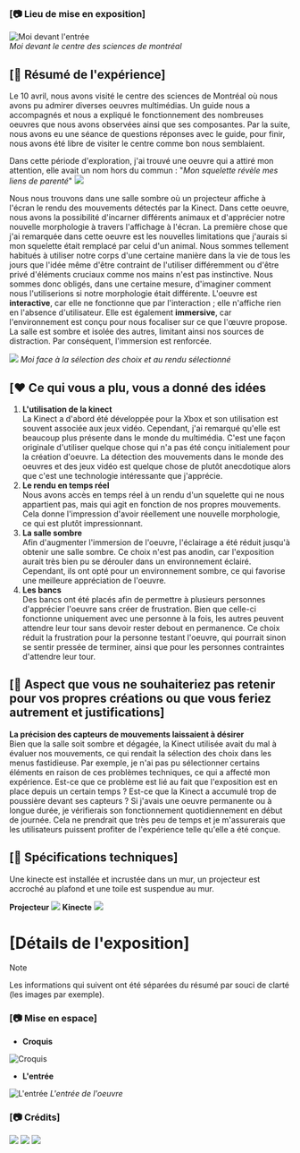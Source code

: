 ### [📷 Lieu de mise en exposition]
![Moi devant l'entrée](https://raw.githubusercontent.com/KaissoGithub/H24_V11_inspirations_kaissoumi/main/centre_des_sciences/media/moi.png) <br>
*Moi devant le centre des sciences de montréal*

## [📃 Résumé de l'expérience]
Le 10 avril, nous avons visité le centre des sciences de Montréal où nous avons pu admirer diverses oeuvres multimédias. Un guide nous a accompagnés et nous a expliqué le fonctionnement des nombreuses oeuvres que nous avons observées ainsi que ses composantes. Par la suite, nous avons eu une séance de questions réponses avec le guide, pour finir, nous avons été libre de visiter le centre comme bon nous semblaient. <br>

Dans cette période d'exploration, j'ai trouvé une oeuvre qui a attiré mon attention, elle avait un nom hors du commun : "*Mon squelette révèle mes liens de parenté*"
![](https://raw.githubusercontent.com/KaissoGithub/H24_V11_inspirations_kaissoumi/main/centre_des_sciences/media/titre_expo.png)

Nous nous trouvons dans une salle sombre où un projecteur affiche à l'écran le rendu des mouvements détectés par la Kinect. Dans cette oeuvre, nous avons la possibilité d'incarner différents animaux et d'apprécier notre nouvelle morphologie à travers l'affichage à l'écran. La première chose que j'ai remarquée dans cette oeuvre est les nouvelles limitations que j'aurais si mon squelette était remplacé par celui d'un animal. Nous sommes tellement habitués à utiliser notre corps d'une certaine manière dans la vie de tous les jours que l'idée même d'être contraint de l'utiliser différemment ou d'être privé d'éléments cruciaux comme nos mains n'est pas instinctive. Nous sommes donc obligés, dans une certaine mesure, d'imaginer comment nous l'utiliserions si notre morphologie était différente. L'oeuvre est **interactive**, car elle ne fonctionne que par l'interaction ; elle n'affiche rien en l'absence d'utilisateur. Elle est également **immersive**, car l'environnement est conçu pour nous focaliser sur ce que l'œuvre propose. La salle est sombre et isolée des autres, limitant ainsi nos sources de distraction. Par conséquent, l'immersion est renforcée.

![](https://github.com/KaissoGithub/H24_V11_inspirations_kaissoumi/blob/main/centre_des_sciences/media/selection_choix.png)
*Moi face à la sélection des choix et au rendu sélectionné*

## [❤️ Ce qui vous a plu, vous a donné des idées 
1. **L'utilisation de la kinect** <br>
La Kinect a d'abord été développée pour la Xbox et son utilisation est souvent associée aux jeux vidéo. Cependant, j'ai remarqué qu'elle est beaucoup plus présente dans le monde du multimédia. C'est une façon originale d'utiliser quelque chose qui n'a pas été conçu initialement pour la création d'oeuvre. La détection des mouvements dans le monde des oeuvres et des jeux vidéo est quelque chose de plutôt anecdotique alors que c'est une technologie intéressante que j'apprécie.
1. **Le rendu en temps réel** <br>
Nous avons accès en temps réel à un rendu d'un squelette qui ne nous appartient pas, mais qui agit en fonction de nos propres mouvements. Cela donne l'impression d'avoir réellement une nouvelle morphologie, ce qui est plutôt impressionnant.
1. **La salle sombre** <br>
Afin d'augmenter l'immersion de l'oeuvre, l'éclairage a été réduit jusqu'à obtenir une salle sombre. Ce choix n'est pas anodin, car l'exposition aurait très bien pu se dérouler dans un environnement éclairé. Cependant, ils ont opté pour un environnement sombre, ce qui favorise une meilleure appréciation de l'oeuvre.
1. **Les bancs** <br>
Des bancs ont été placés afin de permettre à plusieurs personnes d'apprécier l'oeuvre sans créer de frustration. Bien que celle-ci fonctionne uniquement avec une personne à la fois, les autres peuvent attendre leur tour sans devoir rester debout en permanence. Ce choix réduit la frustration pour la personne testant l'oeuvre, qui pourrait sinon se sentir pressée de terminer, ainsi que pour les personnes contraintes d'attendre leur tour.

## [🤔 Aspect que vous ne souhaiteriez pas retenir pour vos propres créations ou que vous feriez autrement et justifications]
**La précision des capteurs de mouvements laissaient à désirer** <br> Bien que la salle soit sombre et dégagée, la Kinect utilisée avait du mal à évaluer nos mouvements, ce qui rendait la sélection des choix dans les menus fastidieuse. Par exemple, je n'ai pas pu sélectionner certains éléments en raison de ces problèmes techniques, ce qui a affecté mon expérience. Est-ce que ce problème est lié au fait que l'exposition est en place depuis un certain temps ? Est-ce que la Kinect a accumulé trop de poussière devant ses capteurs ? Si j'avais une oeuvre permanente ou à longue durée, je vérifierais son fonctionnement quotidiennement en début de journée. Cela ne prendrait que très peu de temps et je m'assurerais que les utilisateurs puissent profiter de l'expérience telle qu'elle a été conçue.


## [🔧 Spécifications techniques]
Une kinecte est installée et incrustée dans un mur, un projecteur est accroché au plafond et une toile est suspendue au mur.

 **Projecteur**
![](https://raw.githubusercontent.com/KaissoGithub/H24_V11_inspirations_kaissoumi/main/centre_des_sciences/media/projecteur.png)
 **Kinecte**
![](https://raw.githubusercontent.com/KaissoGithub/H24_V11_inspirations_kaissoumi/main/centre_des_sciences/media/kinect.png)


# [Détails de l'exposition]
> [!NOTE]
> Les informations qui suivent ont été séparées du résumé par souci de clarté (les images par exemple).
> 

### [📷 Mise en espace]

* **Croquis**
  
![Croquis](https://raw.githubusercontent.com/KaissoGithub/H24_V11_inspirations_kaissoumi/main/centre_des_sciences/media/croquis.png)


* **L'entrée**
  
![L'entrée](https://github.com/KaissoGithub/H24_V11_inspirations_kaissoumi/blob/main/centre_des_sciences/media/entree.png)
*L'entrée de l'oeuvre*



### [📷 Crédits]
![](https://raw.githubusercontent.com/KaissoGithub/H24_V11_inspirations_kaissoumi/main/centre_des_sciences/media/credit.png)
![](https://raw.githubusercontent.com/KaissoGithub/H24_V11_inspirations_kaissoumi/main/centre_des_sciences/media/credit_2.png)
![](https://raw.githubusercontent.com/KaissoGithub/H24_V11_inspirations_kaissoumi/main/centre_des_sciences/media/credit_3.png)
